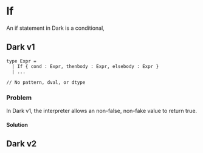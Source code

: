# If

An if statement in Dark is a conditional, 

## Dark v1



```
type Expr = 
  | If { cond : Expr, thenbody : Expr, elsebody : Expr }
  | ...
  
// No pattern, dval, or dtype
```

### Problem

In Dark v1, the interpreter allows an non-false, non-fake value to return true.

#### Solution





## Dark v2
